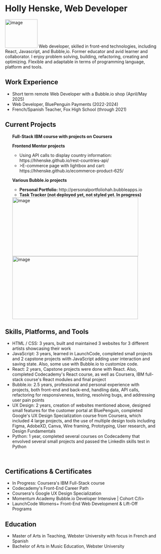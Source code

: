 <h1>Holly Henske, Web Developer</h1> <img width="107" height="94" alt="image" src="https://github.com/user-attachments/assets/ae96f0dc-39b4-4fac-a8c4-43525cd17c70" />


<body>
Web developer, skilled in front-end technologies, including React, Javascript, and Bubble,io. Former educator and avid learner and collaborator. I enjoy problem solving, building, refactoring, creating and optimizing. Flexible and adaptable in terms of programming language, platform and tools.
 
<h2>Work Experience</h2>
<ul>
 <li>Short term remote Web Developer with a Bubble.io shop (April/May 2025)</li>
 <li>Web Developer, BluePenguin Payments (2022-2024)</li>
 <li>French/Spanish Teacher, Fox High School (through 2021)</li>
</ul>

<h2>Current Projects</h2>
<ol>
<p><strong>Full-Stack IBM course with projects on Coursera</strong></p>
<p><strong>Frontend Mentor projects</strong></p>
 <ul>
  <li>Using API calls to display country information: https://hhenske.github.io/rest-countries-api/</li>
  <li>>E-commerce page with lightbox and cart: https://hhenske.github.io/ecommerce-product-625/</li>
 </ul>
<p><strong>Various Bubble.io projects</strong></p>
<ul>
  <li><strong>Personal Portfolio: </strong> http://personalportfoliohah.bubbleapps.io</li>
  <li><strong>Task Tracker (not deployed yet, not styled yet. In progress)</strong></li>
 </ul>
 <img width="415" height="194" alt="image" src="https://github.com/user-attachments/assets/e80225a0-2088-4fdc-add8-d7e7bab5184c" />
 <img width="414" height="207" alt="image" src="https://github.com/user-attachments/assets/430e9340-1ba9-4955-8864-e622ef00a492" />
 </ol>

<h2>Skills, Platforms, and Tools</h2>
<ul>
 <li>HTML / CSS: 3 years, built and maintained 3 websites for 3 different artists showcasing their work</li>
 <li>JavaScript: 3 years, learned in LaunchCode, completed small projects and 2 capstone projects wiith JavaScript adding user interaction and saving state. Also, some use with Bubble.io to customize code.</li>
 <li>React: 2 years, Capstone projects were done with React. Also, completed Codecademy's React course, as well as Coursera, IBM full-stack course's React modules and final project</li>
 <li>Bubble.io: 2.5 years, professional and personal experience with projects, both front-end and back-end, handling data, API calls, refactoring for responsiveness, testing, resolving bugs, and addressing user pain points</li>
 <li>UX Design: 2 years, creation of websites mentioned above, designed small features for the customer portal at BluePenguin, completed Google's UX Design Specialization course from Coursera, which included 4 large projects, and the use of multiple design tools including Figma, AdobeXD, Canva, Wire framing, Prototyping, User research, and Design Fundamentals</li>
 <li>Python: 1 year, completed several courses on Codecademy that envolved several small projects and passed the LinkedIn skills test in Python</li>
</ul> 
<br />
<h2>Certifications & Certificates</h2>
<ul>
 <li>In Progress: Coursera's IBM Full-Stack course</li>
 <li>Codecademy's Front-End Career Path</li>
 <li>Coursera's Google UX Design Specialization</li>
 <li>Momentum Academy Bubble.io Developer Intensive | Cohort C/li>
 <li>LaunchCode Womens+ Front-End Web Development & Lift-Off Programs</li>
</ul>

<h2>Education</h2>
<ul>
<li>Master of Arts in Teaching, Webster University with focus in French and Spanish</li>
<li>Bachelor of Arts in Music Education, Webster University</li>
</ul>
  
</body>


